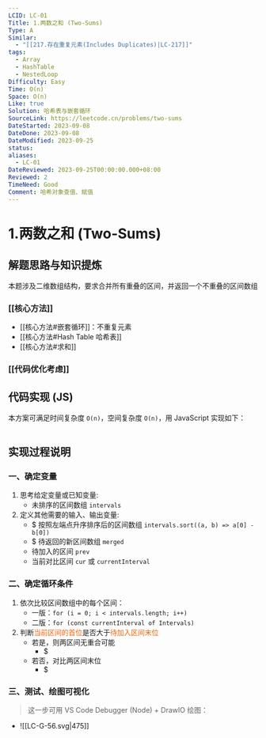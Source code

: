 ```yaml
---
LCID: LC-01
Title: 1.两数之和 (Two-Sums)
Type: A
Similar:
  - "[[217.存在重复元素(Includes Duplicates)|LC-217]]"
tags:
  - Array
  - HashTable
  - NestedLoop
Difficulty: Easy
Time: O(n)
Space: O(n)
Like: true
Solution: 哈希表与嵌套循环
SourceLink: https://leetcode.cn/problems/two-sums
DateStarted: 2023-09-08
DateDone: 2023-09-08
DateModified: 2023-09-25
status: 
aliases:
  - LC-01
DateReviewed: 2023-09-25T00:00:00.000+08:00
Reviewed: 2
TimeNeed: Good
Comment: 哈希对象查值、赋值
---
```

# 1.两数之和 (Two-Sums)
## 解题思路与知识提炼
本题涉及二维数组结构，要求合并所有重叠的区间，并返回一个不重叠的区间数组
### [[核心方法]]
- [[核心方法#嵌套循环]]：不重复元素
- [[核心方法#Hash Table 哈希表]]
- [[核心方法#求和]]
### [[代码优化考虑]]

## 代码实现 (JS)
本方案可满足时间复杂度 `O(n)`，空间复杂度 `O(n)`，用 JavaScript 实现如下：

```js

```

## 实现过程说明
### 一、确定变量
1. 思考给定变量或已知变量:
	- 未排序的区间数组 `intervals`
2. 定义其他需要的输入、输出变量:
	- $ 按照左端点升序排序后的区间数组 `intervals.sort((a, b) => a[0] - b[0])`
	- $ 待返回的新区间数组 `merged`
	- 待加入的区间 `prev`
	- 当前对比区间 `cur` 或 `currentInterval` 
### 二、确定循环条件
1. 依次比较区间数组中的每个区间：
	- 一版：`for (i = 0; i < intervals.length; i++)`
	- 二版：`for (const currentInterval of Intervals)`
2. 判断<font color=#F36208>当前区间的首位</font>是否大于<font color=#F36208>待加入区间末位</font>
	- 若是，则两区间无重合可能
		- $ 
	- 若否，对比两区间末位
		- $ 
### 三、测试、绘图可视化
> 这一步可用 VS Code Debugger (Node) + DrawIO 绘图：
- ![[LC-G-56.svg|475]]


